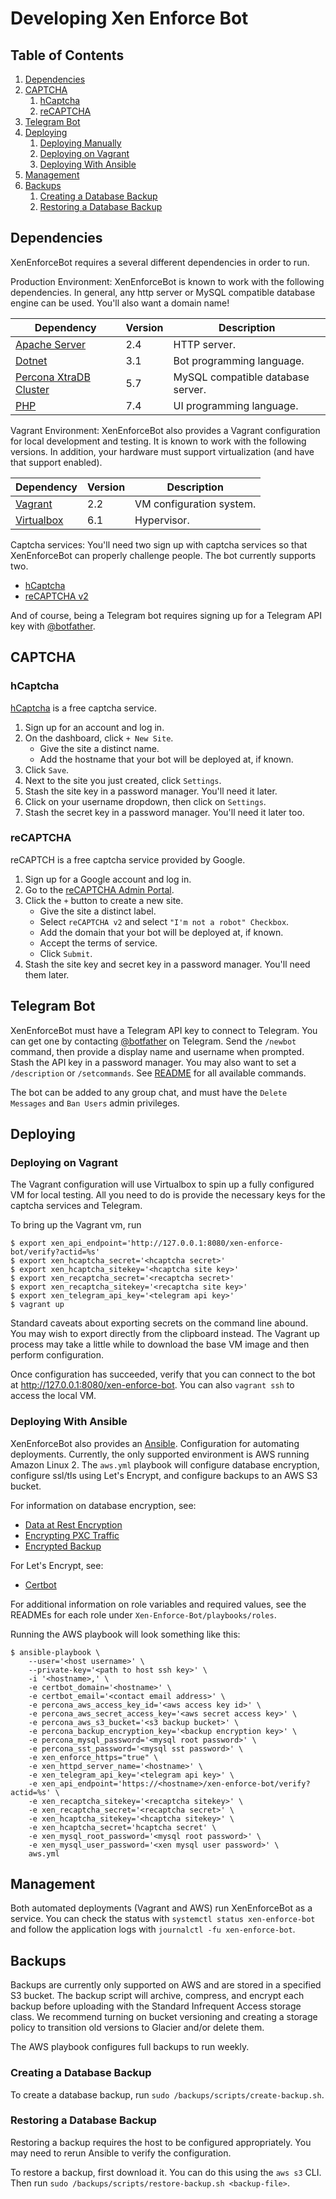 # Developing Xen Enforce Bot

## Table of Contents

1. [Dependencies](#dependencies)
2. [CAPTCHA](#captcha)
   1. [hCaptcha](#hcaptcha)
   2. [reCAPTCHA](#recaptcha)
3. [Telegram Bot](#telegram-bot)
4. [Deploying](#deploying)
   1. [Deploying Manually](#deploying-manually)
   2. [Deploying on Vagrant](#deploying-on-vagrant)
   3. [Deploying With Ansible](#deploying-with-ansible)
5. [Management](#management)
6. [Backups](#backups)
   1. [Creating a Database Backup](#creating-a-database-backup)
   2. [Restoring a Database Backup](#restoring-a-database-backup)

## Dependencies

XenEnforceBot requires a several different dependencies in order to run.

Production Environment: XenEnforceBot is known to work with the following
dependencies. In general, any http server or MySQL compatible database engine
can be used. You'll also want a domain name!

| Dependency                                                                                       | Version | Description                       |
| ------------------------------------------------------------------------------------------------ | ------- | --------------------------------- |
| [Apache Server](https://httpd.apache.org/)                                                       |     2.4 | HTTP server.                      |
| [Dotnet](https://dotnet.microsoft.com/)                                                          |     3.1 | Bot programming language.         |
| [Percona XtraDB Cluster](https://www.percona.com/software/mysql-database/percona-xtradb-cluster) |     5.7 | MySQL compatible database server. |
| [PHP](https://www.php.net/)                                                                      |     7.4 | UI programming language.          |

Vagrant Environment: XenEnforceBot also provides a Vagrant configuration for
local development and testing. It is known to work with the following versions.
In addition, your hardware must support virtualization (and have that support
enabled).

| Dependency                                                                                       | Version | Description                       |
| ------------------------------------------------------------------------------------------------ | ------- | --------------------------------- |
| [Vagrant](https://www.vagrantup.com/)                                                            |     2.2 | VM configuration system.          |
| [Virtualbox](https://www.virtualbox.org/)                                                        |     6.1 | Hypervisor.                       |

Captcha services: You'll need two sign up with captcha services so that
XenEnforceBot can properly challenge people. The bot currently supports two.

- [hCaptcha](https://www.hcaptcha.com/)
- [reCAPTCHA v2](https://www.google.com/recaptcha/about/)

And of course, being a Telegram bot requires signing up for a Telegram API
key with [@botfather](https://t.me/botfather).

## CAPTCHA

### hCaptcha

[hCaptcha](https://www.hcaptcha.com/) is a free captcha service.

1. Sign up for an account and log in.
2. On the dashboard, click `+ New Site`.
   - Give the site a distinct name.
   - Add the hostname that your bot will be deployed at, if known.
3. Click `Save`.
4. Next to the site you just created, click `Settings`.
5. Stash the site key in a password manager. You'll need it later.
6. Click on your username dropdown, then click on `Settings`.
7. Stash the secret key in a password manager. You'll need it later too.

### reCAPTCHA

reCAPTCH is a free captcha service provided by Google.

1. Sign up for a Google account and log in.
2. Go to the [reCAPTCHA Admin Portal](https://www.google.com/recaptcha/admin).
3. Click the `+` button to create a new site.
   - Give the site a distinct label.
   - Select `reCAPTCHA v2` and select `"I'm not a robot" Checkbox`.
   - Add the domain that your bot will be deployed at, if known.
   - Accept the terms of service.
   - Click `Submit`.
4. Stash the site key and secret key in a password manager. You'll need them
   later.

## Telegram Bot

XenEnforceBot must have a Telegram API key to connect to Telegram. You can get
one by contacting [@botfather](https://t.me/botfather) on Telegram. Send the
`/newbot` command, then provide a display name and username when prompted.
Stash the API key in a password manager. You may also want to set a
`/description` or `/setcommands`. See [README](../README.md) for all available
commands.

The bot can be added to any group chat, and must have the `Delete Messages` and
`Ban Users` admin privileges.

## Deploying

### Deploying on Vagrant

The Vagrant configuration will use Virtualbox to spin up a fully configured VM
for local testing. All you need to do is provide the necessary keys for the
captcha services and Telegram.

To bring up the Vagrant vm, run

```
$ export xen_api_endpoint='http://127.0.0.1:8080/xen-enforce-bot/verify?actid=%s'
$ export xen_hcaptcha_secret='<hcaptcha secret>'
$ export xen_hcaptcha_sitekey='<hcaptcha site key>'
$ export xen_recaptcha_secret='<recaptcha secret>'
$ export xen_recaptcha_sitekey='<recaptcha site key>'
$ export xen_telegram_api_key='<telegram api key>'
$ vagrant up
```

Standard caveats about exporting secrets on the command line abound. You may
wish to export directly from the clipboard instead. The Vagrant up process may
take a little while to download the base VM image and then perform
configuration.

Once configuration has succeeded, verify that you can connect to the bot at
http://127.0.0.1:8080/xen-enforce-bot. You can also `vagrant ssh` to access the
local VM.

### Deploying With Ansible

XenEnforceBot also provides an [Ansible](https://www.ansible.com/).
Configuration for automating deployments. Currently, the only supported
environment is AWS running Amazon Linux 2. The `aws.yml` playbook will configure
database encryption, configure ssl/tls using Let's Encrypt, and configure
backups to an AWS S3 bucket.

For information on database encryption, see:

- [Data at Rest Encryption](https://www.percona.com/doc/percona-xtradb-cluster/5.7/management/data_at_rest_encryption.html)
- [Encrypting PXC Traffic](https://www.percona.com/doc/percona-xtradb-cluster/5.7/security/encrypt-traffic.html)
- [Encrypted Backup](https://www.percona.com/doc/percona-xtrabackup/2.4/backup_scenarios/encrypted_backup.html)

For Let's Encrypt, see:

- [Certbot](https://certbot.eff.org/docs/using.html)

For additional information on role variables and required values, see the
READMEs for each role under `Xen-Enforce-Bot/playbooks/roles`.

Running the AWS playbook will look something like this:

```
$ ansible-playbook \
    --user='<host username>' \
    --private-key='<path to host ssh key>' \
    -i '<hostname>,' \
    -e certbot_domain='<hostname>' \
    -e certbot_email='<contact email address>' \
    -e percona_aws_access_key_id='<aws access key id>' \
    -e percona_aws_secret_access_key='<aws secret access key>' \
    -e percona_aws_s3_bucket='<s3 backup bucket>' \
    -e percona_backup_encryption_key='<backup encryption key>' \
    -e percona_mysql_password='<mysql root password>' \
    -e percona_sst_password='<mysql sst password>' \
    -e xen_enforce_https="true" \
    -e xen_httpd_server_name='<hostname>' \
    -e xen_telegram_api_key='<telegram api key>' \
    -e xen_api_endpoint='https://<hostname>/xen-enforce-bot/verify?actid=%s' \
    -e xen_recaptcha_sitekey='<recaptcha sitekey>' \
    -e xen_recaptcha_secret='<recaptcha secret>' \
    -e xen_hcaptcha_sitekey='<hcaptcha sitekey>' \
    -e xen_hcaptcha_secret='hcaptcha secret' \
    -e xen_mysql_root_password='<mysql root password>' \
    -e xen_mysql_user_password='<xen mysql user password>' \
    aws.yml

```

## Management

Both automated deployments (Vagrant and AWS) run XenEnforceBot as a service.
You can check the status with `systemctl status xen-enforce-bot` and follow the
application logs with `journalctl -fu xen-enforce-bot`.

## Backups

Backups are currently only supported on AWS and are stored in a specified S3
bucket. The backup script will archive, compress, and encrypt each backup before
uploading with the Standard Infrequent Access storage class. We recommend
turning on bucket versioning and creating a storage policy to transition old
versions to Glacier and/or delete them.

The AWS playbook configures full backups to run weekly.

### Creating a Database Backup

To create a database backup, run `sudo /backups/scripts/create-backup.sh`.

### Restoring a Database Backup

Restoring a backup requires the host to be configured appropriately. You may
need to rerun Ansible to verify the configuration.

To restore a backup, first download it. You can do this using the `aws s3` CLI.
Then run `sudo /backups/scripts/restore-backup.sh <backup-file>`.
